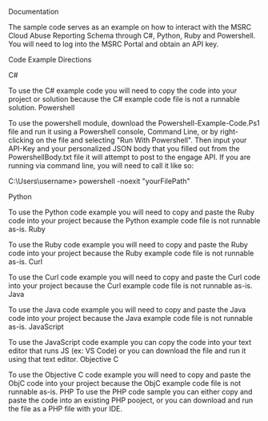 Documentation

The sample code serves as an example on how to interact with the MSRC Cloud Abuse Reporting Schema through C#, Python, Ruby and Powershell. You will need to log into the MSRC Portal and obtain an API key.

Code Example Directions

C#

To use the C# example code you will need to copy the code into your project or solution because the C# example code file is not a runnable solution.
Powershell

To use the powershell module, download the Powershell-Example-Code.Ps1 file and run it using a Powershell console, Command Line, or by right-clicking on the file and selecting "Run With Powershell". Then input your API-Key and your personalized JSON body that you filled out from the PowershellBody.txt file it will attempt to post to the engage API.
If you are running via command line, you will need to call it like so:

C:\Users\username> powershell -noexit "yourFilePath"

Python

To use the Python code example you will need to copy and paste the Ruby code into your project because the Python example code file is not runnable as-is.
Ruby

To use the Ruby code example you will need to copy and paste the Ruby code into your project because the Ruby example code file is not runnable as-is.
Curl

To use the Curl code example you will need to copy and paste the Curl code into your project because the Curl example code file is not runnable as-is.
Java

To use the Java code example you will need to copy and paste the Java code into your project because the Java example code file is not runnable as-is.
JavaScript

To use the JavaScript code example you can copy the code into your text editor that runs JS (ex: VS Code) or you can download the file and run it using that text editor.
Objective C

To use the Objective C code example you will need to copy and paste the ObjC code into your project because the ObjC example code file is not runnable as-is.
PHP
To use the PHP code sample you can either copy and paste the code into an existing PHP pooject, or you can download and run the file as a PHP file with your IDE.
